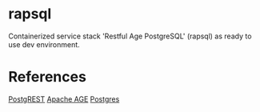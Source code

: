# rapsql
Containerized service stack 'Restful Age PostgreSQL' (rapsql) as ready to use dev environment.

# References
[PostgREST](https://github.com/PostgREST/postgrest)
[Apache AGE](https://github.com/apache/age/)
[Postgres](https://github.com/postgres/postgres)


         